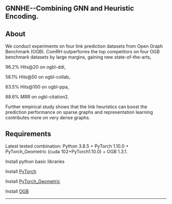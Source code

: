 
## GNNHE--Combining GNN and Heuristic Encoding.


About
-----
We conduct experiments on four link prediction datasets from  Open Graph Benchmark (OGB). ComRH outperforms the top competitors on four OGB benchmark datasets by large margins, gaining new state-of-the-arts, 

96.2\% Hits@20 on ogbl-ddi, 

58.1\% Hits@50 on ogbl-collab, 

63.5\% Hits@100 on ogbl-ppa, 

88.6\% MRR on ogbl-citation2. 

Further empirical study shows that the link heuristics can boost the prediction performance on sparse graphs and representation learning contributes more on very dense graphs.

Requirements
------------

Latest tested combination: Python 3.8.5 + PyTorch 1.10.0 + PyTorch\_Geometric (cuda 102+PyTorch1.10.0) + OGB 1.3.1.

Install python basic libraries 

Install [PyTorch](https://pytorch.org/)

Install [PyTorch\_Geometric](https://pytorch-geometric.readthedocs.io/en/latest/notes/installation.html)

Install [OGB](https://ogb.stanford.edu/docs/home/)

<!-- Usages -->
------
<!-- 
### Contents description

    main_pred.py, utils.py, models.py -->
    






